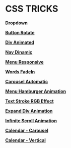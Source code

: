 # CSS TRICKS

**[Dropdown](https://kind-engelbart-7192d5.netlify.app)**

**[Button Rotate](https://ecstatic-keller-d69158.netlify.app)**

**[Div Animated](https://optimistic-wing-16294a.netlify.app)**

**[Nav Dinamic](https://gifted-poincare-e87efb.netlify.app)**

**[Menu Responsive](https://kind-saha-ab7d49.netlify.app)**

**[Words FadeIn](https://amazing-toffee-f40da5.netlify.app)**

**[Carousel Automatic](https://adorable-phoenix-5de297.netlify.app)**

**[Menu Hamburger Animation](https://zingy-pie-183c40.netlify.app)**

**[Text Stroke RGB Effect](https://meek-marigold-1803c4.netlify.app)**

**[Expand Div Animation](https://extraordinary-pony-10c0da.netlify.app)**

**[Infinite Scroll Animation](https://lucent-daifuku-1c93d4.netlify.app)**

**[Calendar - Carousel](https://dashing-tiramisu-68bd97.netlify.app/)**

**[Calendar - Vertical](https://thunderous-sunshine-5ac4e8.netlify.app/)**
